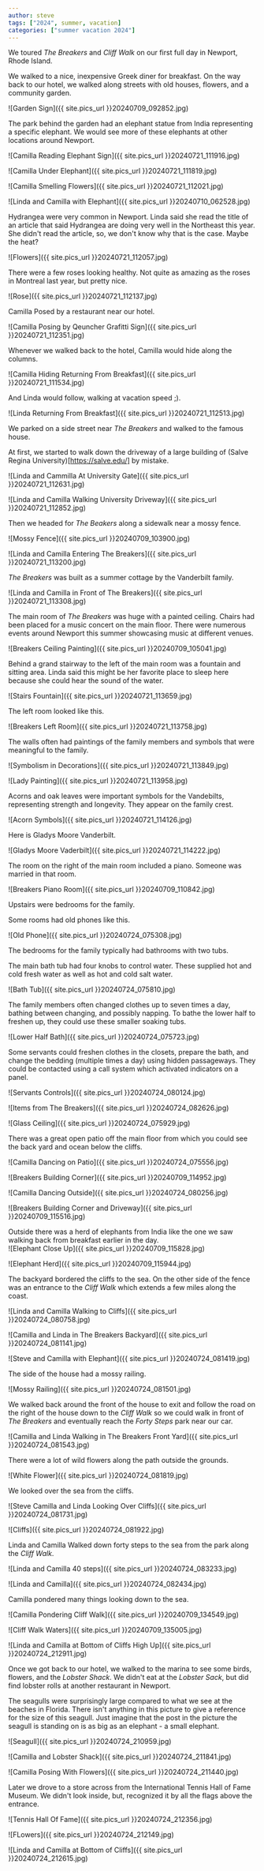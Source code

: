 ```yaml
---
author: steve
tags: ["2024", summer, vacation]
categories: ["summer vacation 2024"]
---
```

We toured *The Breakers* and *Cliff Walk* on our first full day in Newport, Rhode Island.    

We walked to a nice, inexpensive Greek diner for breakfast. On the way back to our hotel, we walked along streets with old houses, flowers, and a community garden.  

![Garden Sign]({{ site.pics_url }}20240709_092852.jpg)  

The park behind the garden had an elephant statue from India representing a specific elephant. We would see more of these elephants at other locations around Newport.   

![Camilla Reading Elephant Sign]({{ site.pics_url }}20240721_111916.jpg)  

![Camilla Under Elephant]({{ site.pics_url }}20240721_111819.jpg)  

![Camilla Smelling Flowers]({{ site.pics_url }}20240721_112021.jpg)  

![Linda and Camilla with Elephant]({{ site.pics_url }}20240710_062528.jpg)  

Hydrangea were very common in Newport. Linda said she read the title of an article that said Hydrangea are doing very well in the Northeast this year. She didn't read the article, so, we don't know why that is the case.  Maybe the heat?

![Flowers]({{ site.pics_url }}20240721_112057.jpg)  

There were a few roses looking healthy. Not quite as amazing as the roses in Montreal last year, but pretty nice.  

![Rose]({{ site.pics_url }}20240721_112137.jpg)  

Camilla Posed by a restaurant near our hotel.  

![Camilla Posing by Qeuncher Grafitti Sign]({{ site.pics_url }}20240721_112351.jpg)  

Whenever we walked back to the hotel, Camilla would hide along the columns.  

![Camilla Hiding Returning From Breakfast]({{ site.pics_url }}20240721_111534.jpg)  

And Linda would follow, walking at vacation speed ;).  

![Linda Returning From Breakfast]({{ site.pics_url }}20240721_112513.jpg)  

We parked on a side street near *The Breakers* and walked to the famous house.  

At first, we started to walk down the driveway of a large building of (Salve Regina University)[https://salve.edu/] by mistake.  

![Linda and Cammilla At University Gate]({{ site.pics_url }}20240721_112631.jpg)  

![Linda and Camilla Walking University Driveway]({{ site.pics_url }}20240721_112852.jpg)  

Then we headed for *The Beakers* along a sidewalk near a mossy fence.  

![Mossy Fence]({{ site.pics_url }}20240709_103900.jpg)  

![Linda and Camilla Entering The Breakers]({{ site.pics_url }}20240721_113200.jpg)  

*The Breakers* was built as a summer cottage by the Vanderbilt family.  

![Linda and Camilla in Front of The Breakers]({{ site.pics_url }}20240721_113308.jpg)  

The main room of *The Breakers* was huge with a painted ceiling. Chairs had been placed for a music concert on the main floor. There were numerous events around Newport this summer showcasing music at different venues.  

![Breakers Ceiling Painting]({{ site.pics_url }}20240709_105041.jpg)  

Behind a grand stairway to the left of the main room was a fountain and sitting area. Linda said this might be her favorite place to sleep here because she could hear the sound of the water.  

![Stairs Fountain]({{ site.pics_url }}20240721_113659.jpg)  

The left room looked like this.  

![Breakers Left Room]({{ site.pics_url }}20240721_113758.jpg)  

The walls often had paintings of the family members and symbols that were meaningful to the family.  

![Symbolism in Decorations]({{ site.pics_url }}20240721_113849.jpg)  

![Lady Painting]({{ site.pics_url }}20240721_113958.jpg)  

Acorns and oak leaves were important symbols for the Vandebilts, representing strength and longevity. They appear on the family crest.  

![Acorn Symbols]({{ site.pics_url }}20240721_114126.jpg)  

Here is Gladys Moore Vanderbilt.  

![Gladys Moore Vaderbilt]({{ site.pics_url }}20240721_114222.jpg)  

The room on the right of the main room included a piano. Someone was married in that room.  

![Breakers Piano Room]({{ site.pics_url }}20240709_110842.jpg)  

Upstairs were bedrooms for the family.  

Some rooms had old phones like this.  

![Old Phone]({{ site.pics_url }}20240724_075308.jpg)  

The bedrooms for the family typically had bathrooms with two tubs.  

The main bath tub had four knobs to control water. These supplied hot and cold fresh water as well as hot and cold salt water.  

![Bath Tub]({{ site.pics_url }}20240724_075810.jpg)  

The family members often changed clothes up to seven times a day, bathing between changing, and possibly napping. To bathe the lower half to freshen up, they could use these smaller soaking tubs.  

![Lower Half Bath]({{ site.pics_url }}20240724_075723.jpg)  

Some servants could freshen clothes in the closets, prepare the bath, and change the bedding (multiple times a day) using hidden passageways.  They could be contacted using a call system which activated indicators on a panel.  

![Servants Controls]({{ site.pics_url }}20240724_080124.jpg)  

![Items from The Breakers]({{ site.pics_url }}20240724_082626.jpg)  

![Glass Ceiling]({{ site.pics_url }}20240724_075929.jpg)  

There was a great open patio off the main floor from which you could see the back yard and ocean below the cliffs.  

![Camilla Dancing on Patio]({{ site.pics_url }}20240724_075556.jpg)  

![Breakers Building Corner]({{ site.pics_url }}20240709_114952.jpg)  

![Camilla Dancing Outside]({{ site.pics_url }}20240724_080256.jpg) 

![Breakers Building Corner and Driveway]({{ site.pics_url }}20240709_115516.jpg)  

Outside there was a herd of elephants from India like the one we saw walking back from breakfast earlier in the day.  
![Elephant Close Up]({{ site.pics_url }}20240709_115828.jpg)  

![Elephant Herd]({{ site.pics_url }}20240709_115944.jpg)  

The backyard bordered the cliffs to the sea. On the other side of the fence was an entrance to the *Cliff Walk* which extends a few miles along the coast.  

![Linda and Camilla Walking to Cliffs]({{ site.pics_url }}20240724_080758.jpg)  

![Camilla and Linda in The Breakers Backyard]({{ site.pics_url }}20240724_081141.jpg)  

![Steve and Camilla with Elephant]({{ site.pics_url }}20240724_081419.jpg)  

The side of the house had a mossy railing.  

![Mossy Railing]({{ site.pics_url }}20240724_081501.jpg)  

We walked back around the front of the house to exit and follow the road on the right of the house down to the *Cliff Walk* so we could walk in front of *The Breakers* and eventually reach the *Forty Steps* park near our car.  

![Camilla and Linda Walking in The Breakers Front Yard]({{ site.pics_url }}20240724_081543.jpg)  

There were a lot of wild flowers along the path outside the grounds.  

![White Flower]({{ site.pics_url }}20240724_081819.jpg)  

We looked over the sea from the cliffs.  

![Steve Camilla and Linda Looking Over Cliffs]({{ site.pics_url }}20240724_081731.jpg)  

![Cliffs]({{ site.pics_url }}20240724_081922.jpg)  

Linda and Camilla Walked down forty steps to the sea from the park along the *Cliff Walk*.  

![Linda and Camilla 40 steps]({{ site.pics_url }}20240724_083233.jpg)  

![Linda and Camilla]({{ site.pics_url }}20240724_082434.jpg)  

Camilla pondered many things looking down to the sea.  

![Camilla Pondering Cliff Walk]({{ site.pics_url }}20240709_134549.jpg)  

![Cliff Walk Waters]({{ site.pics_url }}20240709_135005.jpg)  

![Linda and Camilla at Bottom of Cliffs High Up]({{ site.pics_url }}20240724_212911.jpg)  

Once we got back to our hotel, we walked to the marina to see some birds, flowers, and the *Lobster Shack*. We didn't eat at the *Lobster Sack*, but did find lobster rolls at another restaurant in Newport.  

The seagulls were surprisingly large compared to what we see at the beaches in Florida.  There isn't anything in this picture to give a reference for the size of this seagull. Just imagine that the post in the picture the seagull is standing on is as big as an elephant - a small elephant.  

![Seagull]({{ site.pics_url }}20240724_210959.jpg)  

![Camilla and Lobster Shack]({{ site.pics_url }}20240724_211841.jpg)  

![Camilla Posing With Flowers]({{ site.pics_url }}20240724_211440.jpg)  

Later we drove to a store across from the International Tennis Hall of Fame Museum. We didn't look inside, but, recognized it by all the flags above the entrance. 

![Tennis Hall Of Fame]({{ site.pics_url }}20240724_212356.jpg)  

![FLowers]({{ site.pics_url }}20240724_212149.jpg)  

![Linda and Camilla at Bottom of Cliffs]({{ site.pics_url }}20240724_212615.jpg)  

